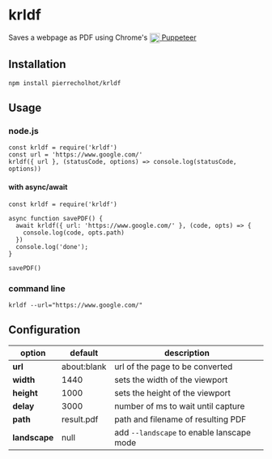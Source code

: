 # krldf

Saves a webpage as PDF using Chrome's <a href="https://github.com/GoogleChrome/puppeteer"><img src="https://user-images.githubusercontent.com/10379601/29446482-04f7036a-841f-11e7-9872-91d1fc2ea683.png" height="20" align="top" /> Puppeteer</a>


## Installation

    npm install pierrecholhot/krldf

## Usage

### node.js

    const krldf = require('krldf')
    const url = 'https://www.google.com/'
    krldf({ url }, (statusCode, options) => console.log(statusCode, options))

#### with async/await

    const krldf = require('krldf')

    async function savePDF() {
      await krldf({ url: 'https://www.google.com/' }, (code, opts) => {
        console.log(code, opts.path)
      })
      console.log('done');
    }

    savePDF()


### command line

    krldf --url="https://www.google.com/"


## Configuration

option | default | description
-------|---------|------------
**url** | about:blank | url of the page to be converted
**width** | 1440 | sets the width of the viewport
**height** | 1000 | sets the height of the viewport
**delay** | 3000 | number of ms to wait until capture
**path** | result.pdf | path and filename of resulting PDF
**landscape** | null | add `--landscape` to enable lanscape mode
